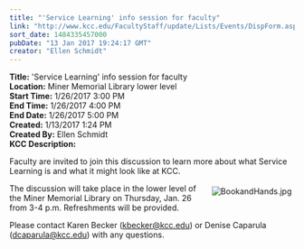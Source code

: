 ```yaml
---
title: "'​Service Learning' info session for faculty"
link: "http://www.kcc.edu/FacultyStaff/update/Lists/Events/DispForm.aspx?ID=987"
sort_date: 1484335457000
pubDate: "13 Jan 2017 19:24:17 GMT"
creator: "Ellen Schmidt"
---
```


<div><b>Title:</b> &#39;​Service Learning&#39; info session for faculty</div>
<div><b>Location:</b> Miner Memorial Library lower level</div>
<div><b>Start Time:</b> 1/26/2017 3:00 PM</div>
<div><b>End Time:</b> 1/26/2017 4:00 PM</div>
<div><b>End Date:</b> 1/26/2017 5:00 PM</div>
<div><b>Created:</b> 1/13/2017 1:24 PM</div>
<div><b>Created By:</b> Ellen Schmidt</div>
<div><b>KCC Description:</b> <div class="ExternalClass784EA7BF0E794DCBAE394DE1A51DE051"><p>Faculty are invited to join this discussion to learn more about what Service Learning is and what it might look like at KCC. </p>
<p><img alt="BookandHands.jpg" src="/FacultyStaff/update/Documents/BookandHands.jpg" style="vertical-align:auto;float:right;margin:5px" />The discussion will take place in the lower level of the Miner Memorial Library on Thursday, Jan. 26 from 3-4 p.m. Refreshments will be provided. </p>
<p>Please contact Karen Becker (<a href="mailto:kbecker@kcc.edu">kbecker@kcc.edu</a>) or Denise Caparula (<a href="mailto:dcaparula@kcc.edu">dcaparula@kcc.edu</a>) with any questions.</p></div></div>

